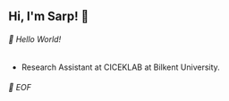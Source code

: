 ## Hi, I'm Sarp! :wave:
###### 💾 Hello World!
- Research Assistant at CICEKLAB at Bilkent University.
###### 💾 EOF
<!---
asyncs/asyncs is a ✨ special ✨ repository because its `README.md` (this file) appears on your GitHub profile.
You can click the Preview link to take a look at your changes.
--->
